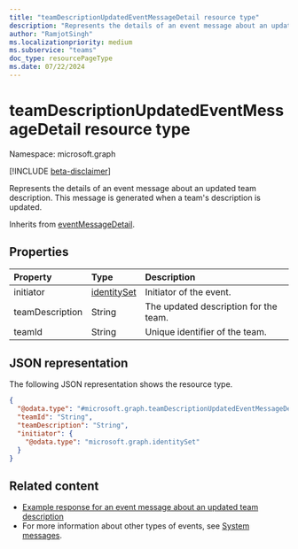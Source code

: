 ```yaml
---
title: "teamDescriptionUpdatedEventMessageDetail resource type"
description: "Represents the details of an event message about an updated team description."
author: "RamjotSingh"
ms.localizationpriority: medium
ms.subservice: "teams"
doc_type: resourcePageType
ms.date: 07/22/2024
---
```


# teamDescriptionUpdatedEventMessageDetail resource type

Namespace: microsoft.graph

[!INCLUDE [beta-disclaimer](../../includes/beta-disclaimer.md)]

Represents the details of an event message about an updated team description.
This message is generated when a team's description is updated.


Inherits from [eventMessageDetail](../resources/eventmessagedetail.md).

## Properties
|Property|Type|Description|
|:---|:---|:---|
|initiator|[identitySet](../resources/identityset.md)|Initiator of the event.|
|teamDescription|String|The updated description for the team.|
|teamId|String|Unique identifier of the team.|

## JSON representation
The following JSON representation shows the resource type.
<!-- {
  "blockType": "resource",
  "@odata.type": "microsoft.graph.teamDescriptionUpdatedEventMessageDetail",
  "baseType": "microsoft.graph.eventMessageDetail"
}
-->
``` json
{
  "@odata.type": "#microsoft.graph.teamDescriptionUpdatedEventMessageDetail",
  "teamId": "String",
  "teamDescription": "String",
  "initiator": {
    "@odata.type": "microsoft.graph.identitySet"
  }
}
```


## Related content
- [Example response for an event message about an updated team description](/graph/system-messages/#team-description-updated)
- For more information about other types of events, see [System messages](/graph/system-messages).
